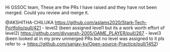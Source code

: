 
Hi GSSOC team,
These are the PRs I have raised and they have not been merged.
Could you review and merge it.

@AKSHITHA-CHILUKA 
https://github.com/aslams2020/Stark-Tech-Portfolio/pull/421 - level2 (been assigned level1 but its a work worth effort of level2)
https://github.com/divyansh-2005/GAME_PLAYER/pull/267 - level3 (been looked at in my prev unmerged PRs but no level was assigned to it pls refer to -> https://github.com/sanjay-kv/Open-source-Practice/pull/1452)
